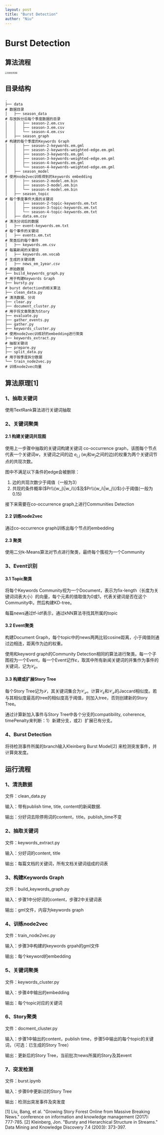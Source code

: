 ```yaml
---
layout: post
title: "Burst Detection"
author: "Niu"
---
```


# Burst Detection

## 算法流程

<img src="/sdnanjing.github.io/assets/imgs/burst_detection.png" alt="突发检测流程" style="zoom:40%;" />

## 目录结构

```
.
├── data																							# 数据目录
│   ├── season_data																		# 存放拆分后每个季度数据的目录
│   │   ├── season-2.em.csv
│   │   ├── season-3.em.csv
│   │   └── season-4.em.csv
│   ├── season_graph																	# 构建的每个季度的Keywords Graph
│   │   ├── season-2-keywords.em.gml
│   │   ├── season-2-keywords-weighted-edge.em.gml
│   │   ├── season-3-keywords.em.gml
│   │   ├── season-3-keywords-weighted-edge.em.gml
│   │   ├── season-4-keywords.em.gml
│   │   └── season-4-keywords-weighted-edge.em.gml
│   ├── season_model																	# 使用node2vec训练得到的keywords embedding
│   │   ├── season-2-model.em.bin
│   │   ├── season-3-model.em.bin
│   │   └── season-4-model.em.bin
│   ├── season_topic																	# 每个季度事件大类的关键词
│   │   ├── season-2-topic-keywords.em.txt
│   │   ├── season-3-topic-keywords.em.txt
│   │   └── season-4-topic-keywords.em.txt
│   ├── data.em.csv																		# 清洗分词后的数据
│   ├── event-keywords.em.txt													# 每个事件的关键词
│   ├── events.em.txt																	# 聚类后的每个事件
│   ├── keywords.em.csv																# 每篇新闻的关键词
│   ├── keywords.em.vocab															# 生成的关键词表
│   ├── news_em_1year.csv															# 原始数据
├── build_keywords_graph.py														# 用于构建Keywords Graph
├── bursty.py																					# burst detection的相关算法
├── clean_data.py																			# 清洗数据、分词
├── clear.py
├── document_cluster.py																# 用于将文章聚类为Story
├── evaluate.py
├── gather_events.py
├── gather.py
├── keywords_cluster.py																# 使用node2vec训练好的embedding进行聚类
├── keywords_extract.py																# 抽取关键词
├── prepare.py
├── split_data.py																			# 用于按季度拆分数据
└── train_node2vec.py																	# 训练node2vec向量
```

## 算法原理[1]

### 1、抽取关键词

使用TextRank算法进行关键词抽取

### 2、关键词聚类

####  2.1 构建关键词共现图

使用上一步骤中抽取的关键词构建关键词 co-occurrence graph，该图每个节点代表一个关键词$w$，关键词之间的边 $e_{i,j}$ ($w_i$和$w_j$之间的边)的权重为两个关键词节点的共现次数。

图中不满足以下条件的edge会被删除：

1. 边的共现次数少于阈值（一般为3）
2. 共现的条件概率($Pr\\{w_j\|w_i\\}$及$Pr\\{w_i\|w_j\\}$)小于阈值(一般为0.15)

接下来需要在co-occurrence graph上进行Communities Detection

#### 2.2 训练node2vec

通过co-occurrence graph训练出每个节点的embedding

#### 2.3 聚类

使用二分k-Means算法对节点进行聚类，最终每个簇视为一个Community

### 3、Event识别

#### 3.1 Topic聚类

将每个Keywords Community视为一个Document，表示为fix-length（长度为关键词词表大小）的向量，每个元素的值取值为0或1，代表关键词是否在这个Community中。然后构建KD-tree。

每篇news通过tf-idf表示，通过kNN算法寻找其所属的topic

#### 3.2 Event聚类

构建Document Graph，每个topic中的news两两比较cosine距离，小于阈值则通过边相连，距离作为边的权重。

使用和keyword graph的Community Detection相同的算法进行聚类。每一个子图视为一个Event，每一个Event记作$\varepsilon$，取其中所有新闻关键词的并集作为事件的关键词，记为$\mathcal{C}_{\varepsilon}$。

#### 3.3 构建或扩展Story Tree

每个Story Tree记为$\mathcal{S}$，其关键词集合为$\mathcal{C}_{\mathcal{S}}$。计算$\mathcal{C}_{\varepsilon}$和$\mathcal{C}_{\mathcal{S}}$的Jaccard相似度。若与其相似度最高的tree的相似度高于阈值，则加入tree，否则创建新的Story Tree。

通过计算新加入事件与Story Tree中各个分支的compatibility, coherence, timePenalty来判断：1）新建分支，或2）扩展已有分支。

### 4、Burst Detection

将待检测事件所属的branch输入Kleinberg Burst Model\[2\] 来检测突发事件，并计算突发度。

## 运行流程

### 1、清洗数据

文件：clean_data.py

输入：带有publish time, title, content的新闻数据.

输出：分好词去除停用词的content，title。publish_time不变

### 2、抽取关键词

文件：keywords_extract.py

输入：分好词的content, title

输出：每篇文档的关键词，所有文档关键词组成的词表

### 3、构建Keywords Graph

文件：build_keywords_graph.py	

输入：步骤1中分好词的content，步骤2中关键词表

输出：gml文件，内容为keywords graph

### 4、训练node2vec

文件：train_node2vec.py

输入：步骤3中构建的keywords grpah的gml文件

输出：每个keyword的embedding

### 5、关键词聚类

文件：keywords_cluster.py

输入：步骤4中输出的embedding

输出：每个topic对应的关键词

### 6、Story聚类

文件：docment_cluster.py

输入：步骤1中输出的content，publish time，步骤5中输出的每个topic的关键词，（可选：已生成的Story Tree）

输出：更新后的Story Tree，当前批次news所属的Story及其event

### 7、突发检测

文件：burst.ipynb

输入：步骤6中更新过的Story Tree

输出：检测出突发事件及突发度

\[1\] Liu, Bang, et al. "Growing Story Forest Online from Massive Breaking News." conference on information and knowledge management (2017): 777-785.
\[2\] Kleinberg, Jon. "Bursty and Hierarchical Structure in Streams." Data Mining and Knowledge Discovery 7.4 (2003): 373-397.

